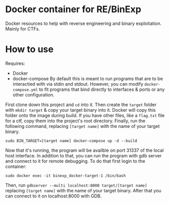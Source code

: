 # Docker container for RE/BinExp
Docker resources to help with reverse engineering and binary exploitation. Mainly for CTFs.

# How to use
Requires:
* Docker
* docker-compose
By default this is meant to run programs that are to be interactied with via stdin and stdout. However, you can modify `docker-compose.yml` to fit programs 
that bind directly to interfaces & ports or any other configuration.

First clone down this project and `cd` into it. Then create the `target` folder with `mkdir target` & copy your target binary into it. Docker will copy this folder onto the image during build.
If you have other files, like a `flag.txt` file for a ctf, copy them into the project's root directory.
Finally, run the following command, replacing `[target name]` with the name of your target binary.
```
sudo BIN_TARGET=[target name] docker-compose up -d --build
```

Now that it's running, the program will be availble on port 31337 of the local host interface. In addition to that, you can run the program with gdb server and connect to it for remote debugging.
To do that first login to the container: 

```
sudo docker exec -it binexp_docker-target-1 /bin/bash
```
Then, run `gdbserver --multi localhost:8000 target/[target name]` replacing `[target name]` with the name of your target binary.
After that you can connect to it on localhost:8000 with GDB.



